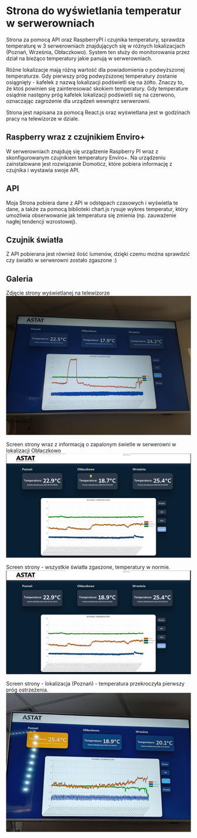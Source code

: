 # Strona do wyświetlania temperatur w serwerowniach

Strona za pomocą API oraz RaspberryPI i czujnika temperatury, sprawdza temperaturę w 3 serwerowniach znajdujących się w różnych lokalizacjach (Poznań, Września, Obłaczkowo). System ten służy do monitorowania przez dział na bieżąco temperatury jakie panują w serwerowniach.

Różne lokalizacje mają różną wartość dla powiadomienia o podwyższonej temperaturze. Gdy pierwszy próg podwyższonej temperatury zostanie osiągnięty - kafelek z nazwą lokalizacji podświetli się na żółto. Znaczy to, że ktoś powinien się zainteresować skokiem temperatury.
Gdy temperature osiądnie następny próg kafelek lokalizacji podświetli się na czerwono, oznaczając zagrożenie dla urządzeń wewnątrz serwerowni.

Strona jest napisana za pomocą React.js oraz wyświetlana jest w godzinach pracy na telewizorze w dziale.

## Raspberry wraz z czujnikiem Enviro+

W serwerowniach znajduję się urządzenie Raspberry PI wraz z skonfigurowanym czujnikiem temperatury Enviro+. Na urządzeniu zainstalowane jest rozwiązanie Domoticz, które pobiera informację z czujnika i wystawia swoje API.

## API

Moja Strona pobiera dane z API w odstępach czasowych i wyświetla te dane, a także za pomocą biblioteki chart.js rysuje wykres temperatur, który umożliwia obserwowanie jak temperatura się zmienia (np. zauważenie nagłej tendencji wzrostowej).

## Czujnik światła

Z API pobierana jest również ilość lumenów, dzięki czemu można sprawdzić czy światło w serwerowni zostało zgaszone :) 

## Galeria

Zdjęcie strony wyświetlanej na telewizorze
![Zdjecie z tendencja wzrostowa temperatury z jedna lokalizacja](https://github.com/pokolowski/Captain_Temperature/blob/main/photos/kapitan.jpg?raw=true)

Screen strony wraz z informacją o zapalonym świetle w serwerowni w lokalizacji Obłaczkowo
![Zdjecie z tendencja wzrostowa temperatury z jedna lokalizacja](https://github.com/pokolowski/Captain_Temperature/blob/main/photos/unnamed%20(1).png?raw=true)

Screen strony - wszystkie światła zgaszone, temperatury w normie.
![Zdjecie z tendencja wzrostowa temperatury z jedna lokalizacja](https://github.com/pokolowski/Captain_Temperature/blob/main/photos/unnamed%20(2).png?raw=true)

Screen strony - lokalizacja (Poznań) - temperatura przekroczyła pierwszy próg ostrzeżenia.
![Zdjecie z tendencja wzrostowa temperatury z jedna lokalizacja](https://github.com/pokolowski/Captain_Temperature/blob/main/photos/temperature_alert?raw=true)


